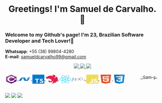

<h1 align="center">Greetings! I'm Samuel de Carvalho. 👋</h1>

### Welcome to my Github's page! I'm 23, Brazilian Software Developer and Tech Lover!💖
**Whatsapp**: +55 (38) 99804-4280 <br/>
**E-mail**: samueldcarvalho99@gmail.com

<div align="center">
  <a href="https://github.com/samueldcarvalho">
  <img height="180em" src="https://github-readme-stats.vercel.app/api?username=samueldcarvalho&include_all_commits=true&count_private=true"/>
  <img height="180em" src="https://github-readme-stats.vercel.app/api/top-langs/?username=samueldcarvalho&layout=compact&langs_count=7&theme=codeSTACKr&border_radius=20"/>
  <img height="150em" src="https://github-readme-streak-stats.herokuapp.com/?user=samueldcarvalho&theme=dark&background=09131b&hide_border=true&fire=fee300&ring=d8582c"/>
</div>
<div style="display: inline_block"><br>
  
  <img align="center" alt="Sam-Csharp" height="30" width="40" src="https://raw.githubusercontent.com/devicons/devicon/master/icons/csharp/csharp-original.svg">
  <img align="center" alt="Sam-Dotnet" height="30" width="40" src="https://github.com/devicons/devicon/blob/master/icons/dot-net/dot-net-original.svg">
  <img align="center" alt="Sam-Ts" height="30" width="40" src="https://raw.githubusercontent.com/devicons/devicon/master/icons/typescript/typescript-plain.svg">
  <img align="center" alt="Sam-Nest" height="30" width="40" src="https://github.com/devicons/devicon/blob/master/icons/nestjs/nestjs-plain.svg">
  <img align="center" alt="Sam-React" height="30" width="40" src="https://raw.githubusercontent.com/devicons/devicon/master/icons/react/react-original.svg">
  <img align="center" alt="Sam-Next" height="30" width="40" src="https://github.com/devicons/devicon/blob/master/icons/nextjs/nextjs-original-wordmark.svg">
  <img align="center" alt="Sam-Js" height="30" width="40" src="https://raw.githubusercontent.com/devicons/devicon/master/icons/javascript/javascript-plain.svg">
  <img align="center" alt="Sam-HTML" height="30" width="40" src="https://raw.githubusercontent.com/devicons/devicon/master/icons/html5/html5-original.svg">
  <img align="center" alt="Sam-CSS" height="30" width="40" src="https://raw.githubusercontent.com/devicons/devicon/master/icons/css3/css3-original.svg">
  
  <img align="right" alt="Sam-pic" height="120" style="border-radius:50px;" src="https://avatars.githubusercontent.com/u/80074114?v=4">
</div>
  
  ##
 
<div> 
  <a href="https://www.instagram.com/sam.karv" target="_blank"><img src="https://img.shields.io/badge/-Instagram-%23E4405F?style=for-the-badge&logo=instagram&logoColor=white" target="_blank"></a>
  <a href = "mailto:samueldcarvalho99@gmail.com"><img src="https://img.shields.io/badge/-Gmail-%23333?style=for-the-badge&logo=gmail&logoColor=white" target="_blank"></a>
  <a href="https://www.linkedin.com/in/samuel-d-838a11128/" target="_blank"><img src="https://img.shields.io/badge/-LinkedIn-%230077B5?style=for-the-badge&logo=linkedin&logoColor=white" target="_blank"></a> 
</div>
